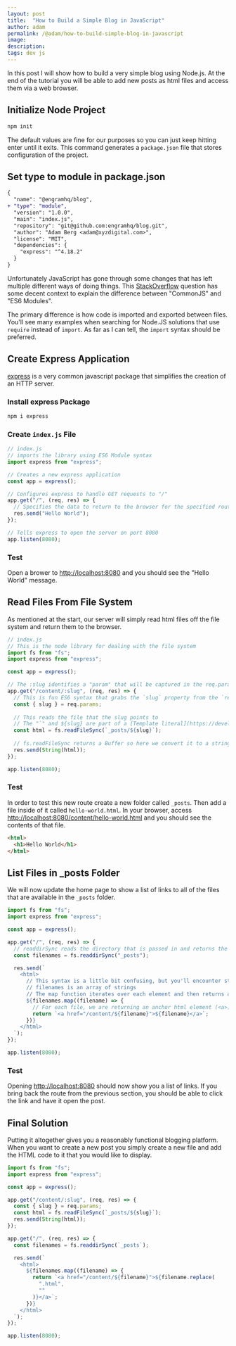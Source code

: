 ```yaml
---
layout: post
title:  "How to Build a Simple Blog in JavaScript"
author: adam
permalink: /@adam/how-to-build-simple-blog-in-javascript
image: 
description: 
tags: dev js
---
```


In this post I will show how to build a very simple blog using Node.js. At the end of the tutorial you will be able to add new posts as html files and access them via a web browser.

## Initialize Node Project

```bash
npm init
```

The default values are fine for our purposes so you can just keep hitting enter until it exits.  This command generates a `package.json` file that stores configuration of the project.

## Set type to module in package.json

```diff
{
  "name": "@engramhq/blog",
+ "type": "module", 
  "version": "1.0.0",
  "main": "index.js",
  "repository": "git@github.com:engramhq/blog.git",
  "author": "Adam Berg <adam@xyzdigital.com>",
  "license": "MIT",
  "dependencies": {
    "express": "^4.18.2"
  }
}

```

Unfortunately JavaScript has gone through some changes that has left multiple different ways of doing things.  This [StackOverflow](https://stackoverflow.com/questions/57492546/what-is-the-difference-between-js-and-mjs-files) question has some decent context to explain the difference between "CommonJS" and "ES6 Modules".  

The primary difference is how code is imported and exported between files.  You'll see many examples when searching for Node.JS solutions that use `require` instead of `import`.  As far as I can tell, the `import` syntax should be preferred.

## Create Express Application

[express](https://expressjs.com/) is a very common javascript package that simplifies the creation of an HTTP server.

### Install express Package

```bash
npm i express
```
### Create `index.js` File

```js
// index.js
// imports the library using ES6 Module syntax
import express from "express";

// Creates a new express application
const app = express();

// Configures express to handle GET requests to "/"
app.get("/", (req, res) => {
  // Specifies the data to return to the browser for the specified route
  res.send("Hello World");
});

// Tells express to open the server on port 8080
app.listen(8080);
```

### Test

Open a brower to [http://localhost:8080](http://localhost:8080) and you should see the "Hello World" message.

## Read Files From File System

As mentioned at the start, our server will simply read html files off the file system and return them to the browser.

```js
// index.js
// This is the node library for dealing with the file system
import fs from "fs";
import express from "express";

const app = express();

// The :slug identifies a "param" that will be captured in the req.params object
app.get("/content/:slug", (req, res) => {
  // This is fun ES6 syntax that grabs the `slug` property from the `req.params` object
  const { slug } = req.params;
  
  // This reads the file that the slug points to
  // The "`" and ${slug} are part of a [Template literal](https://developer.mozilla.org/en-US/docs/Web/JavaScript/Reference/Template_literals)
  const html = fs.readFileSync(`_posts/${slug}`);
  
  // fs.readFileSync returns a Buffer so here we convert it to a string and have express send it back
  res.send(String(html));
});

app.listen(8080);
```

### Test

In order to test this new route create a new folder called `_posts`.  Then add a file inside of it called `hello-world.html`.  In your browser, access [http://localhost:8080/content/hello-world.html](http://localhost:8080/content/hello-world.html) and you should see the contents of that file.

```html
<html>
  <h1>Hello World</h1>
</html>
```

## List Files in _posts Folder

We will now update the home page to show a list of links to all of the files that are available in the `_posts` folder.

```js
import fs from "fs";
import express from "express";

const app = express();

app.get("/", (req, res) => {
  // readdirSync reads the directory that is passed in and returns the names of the files inside it
  const filenames = fs.readdirSync("_posts");

  res.send(`
    <html>
      // This syntax is a little bit confusing, but you'll encounter stuff like it pretty often in JavaScript
      // filenames is an array of strings
      // The map function iterates over each element and then returns a new array with whatever was returned inside the inner function
      ${filenames.map((filename) => {
        // For each file, we are returning an anchor html element (<a>) with the `href` set to the URL to go to when clicked
        return `<a href="/content/${filename}">${filename}</a>`;
      })}
    </html>
  `);
});

app.listen(8080);
```

### Test

Opening [http://localhost:8080](http://localhost:8080) should now show you a list of links.  If you bring back the route from the previous section, you should be able to click the link and have it open the post.

## Final Solution

Putting it altogether gives you a reasonably functional blogging platform.  When you want to create a new post you simply create a new file and add the HTML code to it that you would like to display.

```js
import fs from "fs";
import express from "express";

const app = express();

app.get("/content/:slug", (req, res) => {
  const { slug } = req.params;
  const html = fs.readFileSync(`_posts/${slug}`);
  res.send(String(html));
});

app.get("/", (req, res) => {
  const filenames = fs.readdirSync(`_posts`);

  res.send(`
    <html>
      ${filenames.map((filename) => {
        return `<a href="/content/${filename}">${filename.replace(
          ".html",
          ""
        )}</a>`;
      })}
    </html>
  `);
});

app.listen(8080);
```
